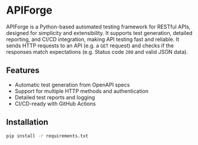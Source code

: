 # APIForge

APIForge is a Python-based automated testing framework for RESTful APIs, designed for simplicity and extensibility. It supports test generation, detailed reporting, and CI/CD integration, making API testing fast and reliable. It sends HTTP requests to an API (e.g. a `GET` request) and checks if the responses match expectations (e.g. Status code `200` and valid JSON data).

## Features
- Automatic test generation from OpenAPI specs
- Support for multiple HTTP methods and authentication
- Detailed test reports and logging
- CI/CD-ready with GitHub Actions

## Installation
```bash
pip install -r requirements.txt
```
